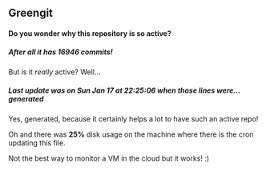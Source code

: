 ## Greengit

#### Do you wonder why this repository is so active?

##### After all it has 16946 commits!

But is it *really* active? Well...

##### Last update was on Sun Jan 17 at 22:25:06 when those lines were... generated

Yes, generated, because it certainly helps a lot to have such an active repo!

Oh and there was **25%** disk usage on the machine
where there is the cron updating this file.

Not the best way to monitor a VM in the cloud but it works! :)
